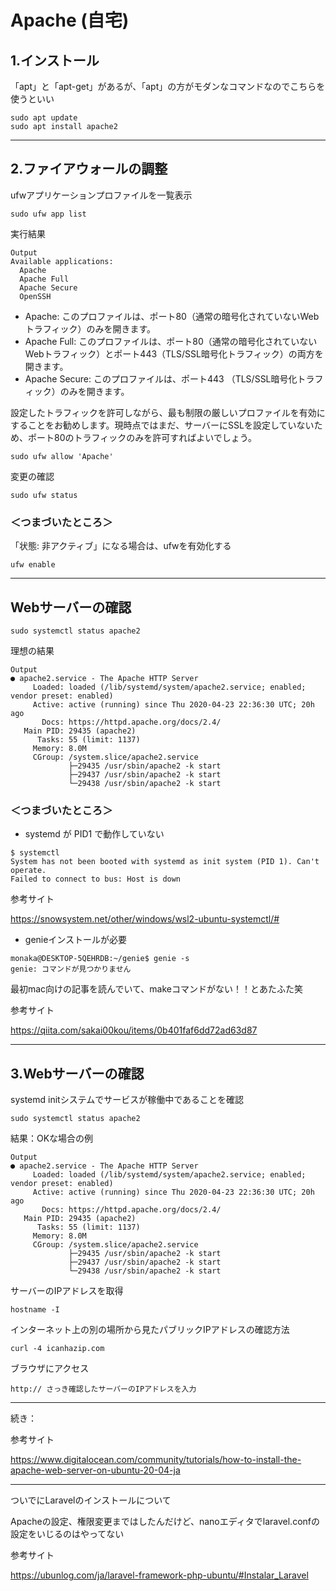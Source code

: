 # Apache (自宅)

## 1.インストール
「apt」と「apt-get」があるが、「apt」の方がモダンなコマンドなのでこちらを使うといい

```
sudo apt update
sudo apt install apache2
```

---

## 2.ファイアウォールの調整
ufwアプリケーションプロファイルを一覧表示

```
sudo ufw app list
```

実行結果
```
Output
Available applications:
  Apache
  Apache Full
  Apache Secure
  OpenSSH
```

- Apache: このプロファイルは、ポート80（通常の暗号化されていないWebトラフィック）のみを開きます。
- Apache Full: このプロファイルは、ポート80（通常の暗号化されていないWebトラフィック）とポート443（TLS/SSL暗号化トラフィック）の両方を開きます。
- Apache Secure: このプロファイルは、ポート443 （TLS/SSL暗号化トラフィック）のみを開きます。

設定したトラフィックを許可しながら、最も制限の厳しいプロファイルを有効にすることをお勧めします。現時点ではまだ、サーバーにSSLを設定していないため、ポート80のトラフィックのみを許可すればよいでしょう。

```
sudo ufw allow 'Apache'
```

変更の確認

```
sudo ufw status
```

### ＜つまづいたところ＞

「状態: 非アクティブ」になる場合は、ufwを有効化する
```
ufw enable
```

---

## Webサーバーの確認

```
sudo systemctl status apache2
```

理想の結果

```
Output
● apache2.service - The Apache HTTP Server
     Loaded: loaded (/lib/systemd/system/apache2.service; enabled; vendor preset: enabled)
     Active: active (running) since Thu 2020-04-23 22:36:30 UTC; 20h ago
       Docs: https://httpd.apache.org/docs/2.4/
   Main PID: 29435 (apache2)
      Tasks: 55 (limit: 1137)
     Memory: 8.0M
     CGroup: /system.slice/apache2.service
             ├─29435 /usr/sbin/apache2 -k start
             ├─29437 /usr/sbin/apache2 -k start
             └─29438 /usr/sbin/apache2 -k start
```


### ＜つまづいたところ＞
- systemd が PID1 で動作していない

```
$ systemctl
System has not been booted with systemd as init system (PID 1). Can't operate.
Failed to connect to bus: Host is down
```

参考サイト

https://snowsystem.net/other/windows/wsl2-ubuntu-systemctl/#

- genieインストールが必要

```
monaka@DESKTOP-5QEHRDB:~/genie$ genie -s
genie: コマンドが見つかりません
```

最初mac向けの記事を読んでいて、makeコマンドがない！！とあたふた笑

参考サイト

https://qiita.com/sakai00kou/items/0b401faf6dd72ad63d87

---

## 3.Webサーバーの確認
systemd initシステムでサービスが稼働中であることを確認

```
sudo systemctl status apache2

```

結果：OKな場合の例

```
Output
● apache2.service - The Apache HTTP Server
     Loaded: loaded (/lib/systemd/system/apache2.service; enabled; vendor preset: enabled)
     Active: active (running) since Thu 2020-04-23 22:36:30 UTC; 20h ago
       Docs: https://httpd.apache.org/docs/2.4/
   Main PID: 29435 (apache2)
      Tasks: 55 (limit: 1137)
     Memory: 8.0M
     CGroup: /system.slice/apache2.service
             ├─29435 /usr/sbin/apache2 -k start
             ├─29437 /usr/sbin/apache2 -k start
             └─29438 /usr/sbin/apache2 -k start
```

サーバーのIPアドレスを取得
```
hostname -I
```

インターネット上の別の場所から見たパブリックIPアドレスの確認方法
```
curl -4 icanhazip.com
```

ブラウザにアクセス
```
http:// さっき確認したサーバーのIPアドレスを入力
```



---

続き：

参考サイト

https://www.digitalocean.com/community/tutorials/how-to-install-the-apache-web-server-on-ubuntu-20-04-ja


---

ついでにLaravelのインストールについて

Apacheの設定、権限変更まではしたんだけど、nanoエディタでlaravel.confの設定をいじるのはやってない

参考サイト

https://ubunlog.com/ja/laravel-framework-php-ubuntu/#Instalar_Laravel